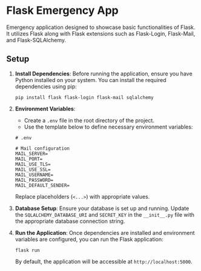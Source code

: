 # Flask Emergency App


Emergency application designed to showcase basic functionalities of Flask. It utilizes Flask along with Flask extensions such as Flask-Login, Flask-Mail, and Flask-SQLAlchemy.

## Setup

1. **Install Dependencies**: Before running the application, ensure you have Python installed on your system. You can install the required dependencies using pip:

    ```
    pip install flask flask-login flask-mail sqlalchemy
    ```

2. **Environment Variables**:
   - Create a `.env` file in the root directory of the project.
   - Use the template below to define necessary environment variables:

    ```plaintext
    # .env

    # Mail configuration
    MAIL_SERVER=
    MAIL_PORT=
    MAIL_USE_TLS=
    MAIL_USE_SSL=
    MAIL_USERNAME=
    MAIL_PASSWORD=
    MAIL_DEFAULT_SENDER=
    ```

    Replace placeholders (`<...>`) with appropriate values.

3. **Database Setup**: Ensure your database is set up and running. Update the `SQLALCHEMY_DATABASE_URI` and `SECRET_KEY` in the `__init__.py` file with the appropriate database connection string.

4. **Run the Application**: Once dependencies are installed and environment variables are configured, you can run the Flask application:

    ```
    flask run
    ```

    By default, the application will be accessible at `http://localhost:5000`.
